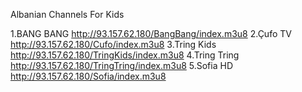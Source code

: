 Albanian Channels For Kids

1.BANG BANG 
http://93.157.62.180/BangBang/index.m3u8
2.Çufo TV
http://93.157.62.180/Cufo/index.m3u8
3.Tring Kids 
http://93.157.62.180/TringKids/index.m3u8
4.Tring Tring 
http://93.157.62.180/TringTring/index.m3u8
5.Sofia HD
http://93.157.62.180/Sofia/index.m3u8
